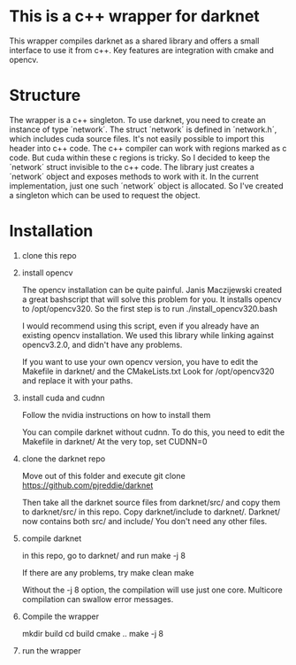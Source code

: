 # This is a c++ wrapper for darknet

This wrapper compiles darknet as a shared library and offers a small interface to use it from c++.
Key features are integration with cmake and opencv.

# Structure
The wrapper is a c++ singleton.
To use darknet, you need to create an instance of type ´network´.
The struct ´network´ is defined in ´network.h´, which includes cuda source files.
It's not easily possible to import this header into c++ code.
The c++ compiler can work with regions marked as c code. 
But cuda within these c regions is tricky.
So I decided to keep the ´network´ struct invisible to the c++ code.
The library just creates a ´network´ object and exposes methods to work with it.
In the current implementation, just one such ´network´ object is allocated.
So I've created a singleton which can be used to request the object.

# Installation

1. clone this repo

2. install opencv

    The opencv installation can be quite painful.
    Janis Maczijewski created a great bashscript that will solve this problem for you.
    It installs opencv to /opt/opencv320.
    So the first step is to run
    ./install_opencv320.bash

    I would recommend using this script, even if you already have an existing opencv installation.
    We used this library while linking against opencv3.2.0, and didn't have any problems.
    
    If you want to use your own opencv version, you have to edit the Makefile in darknet/ and the CMakeLists.txt
    Look for /opt/opencv320 and replace it with your paths.

3. install cuda and cudnn

    Follow the nvidia instructions on how to install them
    
    You can compile darknet without cudnn.
    To do this, you need to edit the Makefile in darknet/
    At the very top, set CUDNN=0

4. clone the darknet repo

    Move out of this folder and execute
    git clone https://github.com/pjreddie/darknet
    
    Then take all the darknet source files from darknet/src/ and copy them to darknet/src/ in this repo.
    Copy darknet/include to darknet/. Darknet/ now contains both src/ and include/
    You don't need any other files.

5. compile darknet

    in this repo, go to darknet/
    and run
    make -j 8
    
    If there are any problems, try
    make clean
    make
    
    Without the -j 8 option, the compilation will use just one core.
    Multicore compilation can swallow error messages.


6. Compile the wrapper

    mkdir build
    cd build
    cmake ..
    make -j 8

7. run the wrapper
